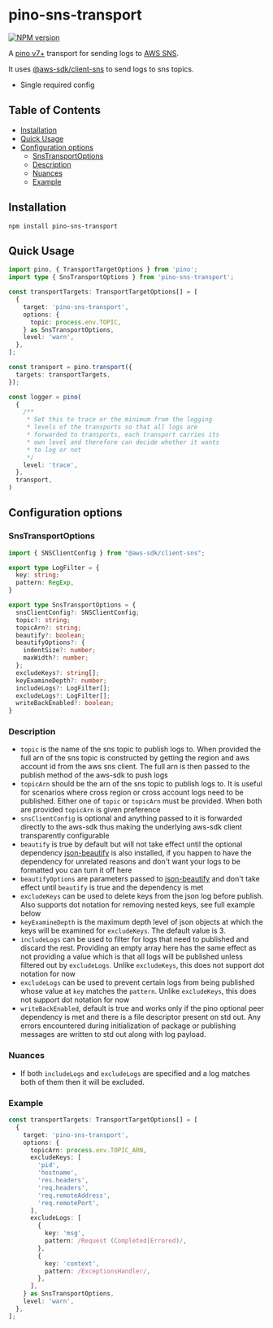 # pino-sns-transport

[![NPM version](https://img.shields.io/npm/v/pino-sns-transport.svg?style=flat-square)](https://www.npmjs.com/package/pino-sns-transport)

A [pino v7+](https://github.com/pinojs/pino) transport for sending logs to [AWS SNS](https://aws.amazon.com/sns/).

It uses [@aws-sdk/client-sns](https://www.npmjs.com/package/@aws-sdk/client-sns) to
send logs to sns topics.

- Single required config

## Table of Contents

<!-- TOC -->

- [Installation](#installation)
- [Quick Usage](#quick-usage)
- [Configuration options](#configuration-options)
  - [SnsTransportOptions](#snstransportoptions)
  - [Description](#description)
  - [Nuances](#nuances)
  - [Example](#example)

<!-- TOC END -->

## Installation

`npm install pino-sns-transport`

## Quick Usage

```typescript
import pino, { TransportTargetOptions } from 'pino';
import type { SnsTransportOptions } from 'pino-sns-transport';

const transportTargets: TransportTargetOptions[] = [
  {
    target: 'pino-sns-transport',
    options: {
      topic: process.env.TOPIC,
    } as SnsTransportOptions,
    level: 'warn',
  },
];

const transport = pino.transport({
  targets: transportTargets,
});

const logger = pino(
  {
    /**
     * Set this to trace or the minimum from the logging
     * levels of the transports so that all logs are
     * forwarded to transports, each transport carries its
     * own level and therefore can decide whether it wants
     * to log or not
     */
    level: 'trace',
  },
  transport,
)
```

## Configuration options

### SnsTransportOptions

```typescript
import { SNSClientConfig } from "@aws-sdk/client-sns";

export type LogFilter = {
  key: string;
  pattern: RegExp,
}

export type SnsTransportOptions = {
  snsClientConfig?: SNSClientConfig;
  topic?: string;
  topicArn?: string;
  beautify?: boolean;
  beautifyOptions?: {
    indentSize?: number;
    maxWidth?: number;
  };
  excludeKeys?: string[];
  keyExamineDepth?: number;
  includeLogs?: LogFilter[];
  excludeLogs?: LogFilter[];
  writeBackEnabled?: boolean;
}
```

### Description

- `topic` is the name of the sns topic to publish logs to. When provided the full arn of the sns topic is constructed by getting the region and aws account id from the aws sns client. The full arn is then passed to the publish method of the aws-sdk to push logs
- `topicArn` should be the arn of the sns topic to publish logs to. It is useful for scenarios where cross region or cross account logs need to be published. Either one of `topic` or `topicArn` must be provided. When both are provided `topicArn` is given preference
- `snsClientConfig` is optional and anything passed to it is forwarded directly to the aws-sdk thus making the underlying aws-sdk client transparently configurable
- `beautify` is true by default but will not take effect until the optional dependency [json-beautify](https://www.npmjs.com/package/json-beautify) is also installed, if you happen to have the dependency for unrelated reasons and don't want your logs to be formatted you can turn it off here
- `beautifyOptions` are parameters passed to [json-beautify](https://www.npmjs.com/package/json-beautify) and don't take effect until `beautify` is true and the dependency is met
- `excludeKeys` can be used to delete keys from the json log before publish. Also supports dot notation for removing nested keys, see full example below
- `keyExamineDepth` is the maximum depth level of json objects at which the keys will be examined for `excludeKeys`. The default value is 3.
- `includeLogs` can be used to filter for logs that need to published and discard the rest. Providing an empty array here has the same effect as not providing a value which is that all logs will be published unless filtered out by `excludeLogs`. Unlike `excludeKeys`, this does not support dot notation for now
- `excludeLogs` can be used to prevent certain logs from being published whose value at `key` matches the `pattern`. Unlike `excludeKeys`, this does not support dot notation for now
- `writeBackEnabled`, default is true and works only if the pino optional peer dependency is met and there is a file descriptor present on std out. Any errors encountered during initialization of package or publishing messages are written to std out along with log payload.

### Nuances

- If both `includeLogs` and `excludeLogs` are specified and a log matches both of them then it will be excluded.

### Example

```typescript
const transportTargets: TransportTargetOptions[] = [
  {
    target: 'pino-sns-transport',
    options: {
      topicArn: process.env.TOPIC_ARN,
      excludeKeys: [
        'pid',
        'hostname',
        'res.headers',
        'req.headers',
        'req.remoteAddress',
        'req.remotePort',
      ],
      excludeLogs: [
        {
          key: 'msg',
          pattern: /Request (Completed|Errored)/,
        },
        {
          key: 'context',
          pattern: /ExceptionsHandler/,
        },
      ],
    } as SnsTransportOptions,
    level: 'warn',
  },
];
```
